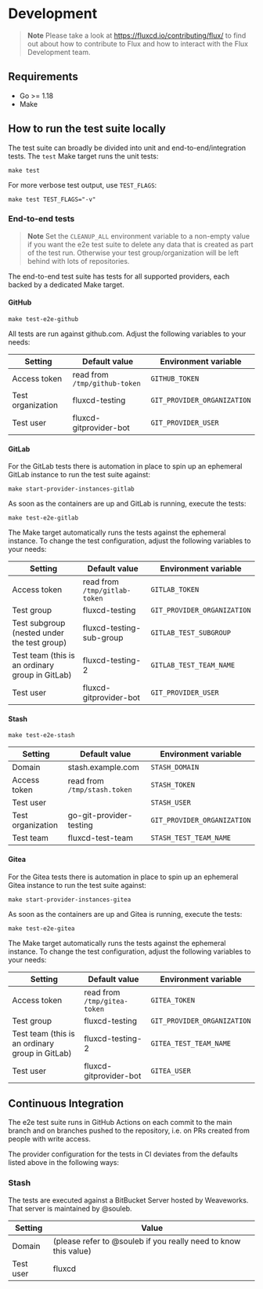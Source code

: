 # Development

> **Note**
> Please take a look at <https://fluxcd.io/contributing/flux/>
> to find out about how to contribute to Flux and how to interact with the
> Flux Development team.

## Requirements

- Go >= 1.18
- Make

## How to run the test suite locally

The test suite can broadly be divided into unit and end-to-end/integration tests. The `test` Make target runs the unit tests:

```
make test
```

For more verbose test output, use `TEST_FLAGS`:

```
make test TEST_FLAGS="-v"
```

### End-to-end tests

> **Note**
> Set the `CLEANUP_ALL` environment variable to a non-empty value if you want the e2e test suite to delete
> any data that is created as part of the test run. Otherwise your test group/organization will be left behind
> with lots of repositories.

The end-to-end test suite has tests for all supported providers, each backed by a dedicated Make target.

#### GitHub

```
make test-e2e-github
```

All tests are run against github.com. Adjust the following variables to your needs:

| Setting           | Default value                 | Environment variable        |
| ----------------- | ----------------------------- | --------------------------- |
| Access token      | read from `/tmp/github-token` | `GITHUB_TOKEN`              |
| Test organization | fluxcd-testing                | `GIT_PROVIDER_ORGANIZATION` |
| Test user         | fluxcd-gitprovider-bot        | `GIT_PROVIDER_USER`         |

#### GitLab

For the GitLab tests there is automation in place to spin up an ephemeral GitLab instance to run the test suite against:

```
make start-provider-instances-gitlab
```

As soon as the containers are up and GitLab is running, execute the tests:

```
make test-e2e-gitlab
```

The Make target automatically runs the tests against the ephemeral instance. To change the test configuration, adjust
the following variables to your needs:

| Setting                                         | Default value                 | Environment variable        |
| ----------------------------------------------- | ----------------------------- | --------------------------- |
| Access token                                    | read from `/tmp/gitlab-token` | `GITLAB_TOKEN`              |
| Test group                                      | fluxcd-testing                | `GIT_PROVIDER_ORGANIZATION` |
| Test subgroup (nested under the test group)     | fluxcd-testing-sub-group      | `GITLAB_TEST_SUBGROUP`      |
| Test team (this is an ordinary group in GitLab) | fluxcd-testing-2              | `GITLAB_TEST_TEAM_NAME`     |
| Test user                                       | fluxcd-gitprovider-bot        | `GIT_PROVIDER_USER`         |

#### Stash

```
make test-e2e-stash
```

| Setting           | Default value                | Environment variable        |
| ----------------- | ---------------------------- | --------------------------- |
| Domain            | stash.example.com            | `STASH_DOMAIN`              |
| Access token      | read from `/tmp/stash.token` | `STASH_TOKEN`               |
| Test user         |                              | `STASH_USER`                |
| Test organization | go-git-provider-testing      | `GIT_PROVIDER_ORGANIZATION` |
| Test team         | fluxcd-test-team             | `STASH_TEST_TEAM_NAME`      |


#### Gitea

For the Gitea tests there is automation in place to spin up an ephemeral Gitea instance to run the test suite against:

```
make start-provider-instances-gitea
```

As soon as the containers are up and Gitea is running, execute the tests:

```
make test-e2e-gitea
```

The Make target automatically runs the tests against the ephemeral instance. To change the test configuration, adjust
the following variables to your needs:

| Setting                                         | Default value                 | Environment variable        |
| ----------------------------------------------- | ----------------------------- | --------------------------- |
| Access token                                    | read from `/tmp/gitea-token`  | `GITEA_TOKEN`               |
| Test group                                      | fluxcd-testing                | `GIT_PROVIDER_ORGANIZATION` |
| Test team (this is an ordinary group in GitLab) | fluxcd-testing-2              | `GITEA_TEST_TEAM_NAME`      |
| Test user                                       | fluxcd-gitprovider-bot        | `GITEA_USER`                |

## Continuous Integration

The e2e test suite runs in GitHub Actions on each commit to the main branch and on branches pushed to the repository, i.e. on PRs created from people with write access.

The provider configuration for the tests in CI deviates from the defaults listed above in the following ways:

### Stash

The tests are executed against a BitBucket Server hosted by Weaveworks. That server is maintained by @souleb.

| Setting   | Value                                                           |
| --------- | --------------------------------------------------------------- |
| Domain    | (please refer to @souleb if you really need to know this value) |
| Test user | fluxcd                                                          |
